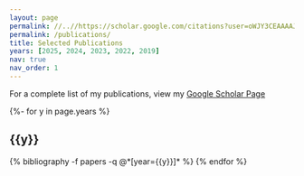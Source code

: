 ```yaml
---
layout: page
permalink: //..//https://scholar.google.com/citations?user=oWJY3CEAAAAJ&hl
permalink: /publications/
title: Selected Publications
years: [2025, 2024, 2023, 2022, 2019]
nav: true
nav_order: 1
---
```

For a complete list of my publications, view my [Google Scholar Page](https://scholar.google.com/citations?user=oWJY3CEAAAAJ&hl)
<!-- _pages/publications.md -->


<div class="publications">

{%- for y in page.years %}
  <h2 class="year">{{y}}</h2>
  {% bibliography -f papers -q @*[year={{y}}]* %}
{% endfor %}

</div>
